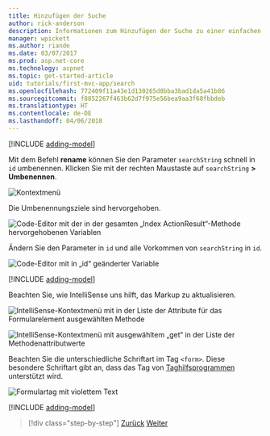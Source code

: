 ```yaml
---
title: Hinzufügen der Suche
author: rick-anderson
description: Informationen zum Hinzufügen der Suche zu einer einfachen ASP.NET Core MVC-App
manager: wpickett
ms.author: riande
ms.date: 03/07/2017
ms.prod: asp.net-core
ms.technology: aspnet
ms.topic: get-started-article
uid: tutorials/first-mvc-app/search
ms.openlocfilehash: 772409f11a43e1d130265d8bba3bad1da5a41b86
ms.sourcegitcommit: f8852267f463b62d7f975e56bea9aa3f68fbbdeb
ms.translationtype: HT
ms.contentlocale: de-DE
ms.lasthandoff: 04/06/2018
---
```

[!INCLUDE [adding-model](../../includes/mvc-intro/search1.md)]

Mit dem Befehl **rename** können Sie den Parameter `searchString` schnell in `id` umbenennen. Klicken Sie mit der rechten Maustaste auf `searchString` **> Umbenennen**.

![Kontextmenü](search/_static/rename.png)

Die Umbenennungsziele sind hervorgehoben.

![Code-Editor mit der in der gesamten „Index ActionResult“-Methode hervorgehobenen Variablen](search/_static/rename2.png)

Ändern Sie den Parameter in `id` und alle Vorkommen von `searchString` in `id`.

![Code-Editor mit in „id“ geänderter Variable](search/_static/rename3.png)

[!INCLUDE [adding-model](../../includes/mvc-intro/search2.md)]

Beachten Sie, wie IntelliSense uns hilft, das Markup zu aktualisieren.

![IntelliSense-Kontextmenü mit in der Liste der Attribute für das Formularelement ausgewählten Methode](search/_static/int_m.png)

![IntelliSense-Kontextmenü mit ausgewähltem „get“ in der Liste der Methodenattributwerte](search/_static/int_get.png)

Beachten Sie die unterschiedliche Schriftart im Tag `<form>`. Diese besondere Schriftart gibt an, dass das Tag von [Taghilfsprogrammen](../../mvc/views/tag-helpers/intro.md) unterstützt wird.

![Formulartag mit violettem Text](search/_static/th_font.png)

[!INCLUDE [adding-model](../../includes/mvc-intro/search3.md)]

> [!div class="step-by-step"]
> [Zurück](controller-methods-views.md)
> [Weiter](new-field.md)  
